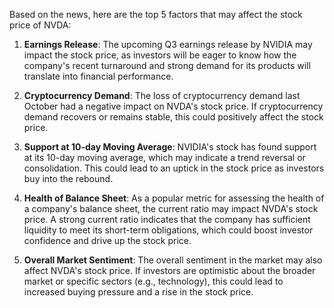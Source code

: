 Based on the news, here are the top 5 factors that may affect the stock price of NVDA:

1. **Earnings Release**: The upcoming Q3 earnings release by NVIDIA may impact the stock price, as investors will be eager to know how the company's recent turnaround and strong demand for its products will translate into financial performance.

2. **Cryptocurrency Demand**: The loss of cryptocurrency demand last October had a negative impact on NVDA's stock price. If cryptocurrency demand recovers or remains stable, this could positively affect the stock price.

3. **Support at 10-day Moving Average**: NVIDIA's stock has found support at its 10-day moving average, which may indicate a trend reversal or consolidation. This could lead to an uptick in the stock price as investors buy into the rebound.

4. **Health of Balance Sheet**: As a popular metric for assessing the health of a company's balance sheet, the current ratio may impact NVDA's stock price. A strong current ratio indicates that the company has sufficient liquidity to meet its short-term obligations, which could boost investor confidence and drive up the stock price.

5. **Overall Market Sentiment**: The overall sentiment in the market may also affect NVDA's stock price. If investors are optimistic about the broader market or specific sectors (e.g., technology), this could lead to increased buying pressure and a rise in the stock price.